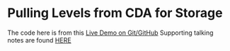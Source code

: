 # Pulling Levels from CDA for Storage
The code here is from this [Live Demo on Git/GitHub](https://github.com/krowvin/git-live-demo)
Supporting talking notes are found [HERE](https://github.com/krowvin/git-live-demo/blob/main/NOTES.md)
